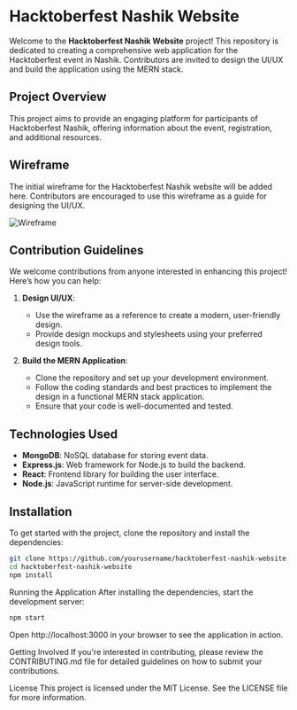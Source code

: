 # Hacktoberfest Nashik Website

Welcome to the **Hacktoberfest Nashik Website** project! This repository is dedicated to creating a comprehensive web application for the Hacktoberfest event in Nashik. Contributors are invited to design the UI/UX and build the application using the MERN stack.

## Project Overview

This project aims to provide an engaging platform for participants of Hacktoberfest Nashik, offering information about the event, registration, and additional resources. 

## Wireframe

The initial wireframe for the Hacktoberfest Nashik website will be added here. Contributors are encouraged to use this wireframe as a guide for designing the UI/UX.

![Wireframe](path/to/wireframe.png)  <!-- Replace with the actual path to your wireframe image -->

## Contribution Guidelines

We welcome contributions from anyone interested in enhancing this project! Here’s how you can help:

1. **Design UI/UX**: 
   - Use the wireframe as a reference to create a modern, user-friendly design.
   - Provide design mockups and stylesheets using your preferred design tools.

2. **Build the MERN Application**:
   - Clone the repository and set up your development environment.
   - Follow the coding standards and best practices to implement the design in a functional MERN stack application.
   - Ensure that your code is well-documented and tested.

## Technologies Used

- **MongoDB**: NoSQL database for storing event data.
- **Express.js**: Web framework for Node.js to build the backend.
- **React**: Frontend library for building the user interface.
- **Node.js**: JavaScript runtime for server-side development.

## Installation

To get started with the project, clone the repository and install the dependencies:

```bash
git clone https://github.com/yourusername/hacktoberfest-nashik-website.git
cd hacktoberfest-nashik-website
npm install
```
Running the Application
After installing the dependencies, start the development server:
```bash
npm start
```
Open http://localhost:3000 in your browser to see the application in action.

Getting Involved
If you're interested in contributing, please review the CONTRIBUTING.md file for detailed guidelines on how to submit your contributions.

License
This project is licensed under the MIT License. See the LICENSE file for more information.
